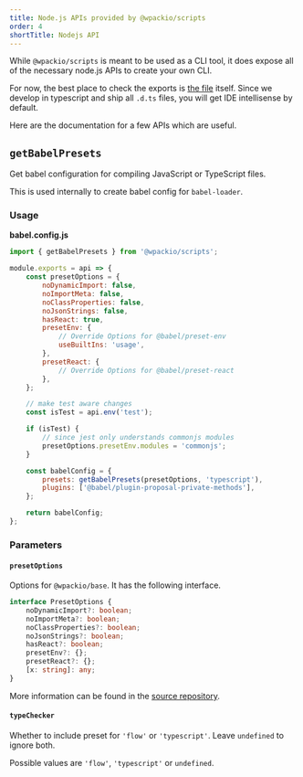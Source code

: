 ```yaml
---
title: Node.js APIs provided by @wpackio/scripts
order: 4
shortTitle: Nodejs API
---
```


While `@wpackio/scripts` is meant to be used as a CLI tool, it does expose all
of the necessary node.js APIs to create your own CLI.

For now, the best place to check the exports is [the file](https://github.com/swashata/wp-webpack-script/blob/master/packages/scripts/src/index.ts) itself. Since we
develop in typescript and ship all `.d.ts` files, you will get IDE intellisense
by default.

Here are the documentation for a few APIs which are useful.

## `getBabelPresets`

Get babel configuration for compiling JavaScript or TypeScript files.

This is used internally to create babel config for `babel-loader`.

### Usage

**babel.config.js**

```js
import { getBabelPresets } from '@wpackio/scripts';

module.exports = api => {
	const presetOptions = {
		noDynamicImport: false,
		noImportMeta: false,
		noClassProperties: false,
		noJsonStrings: false,
		hasReact: true,
		presetEnv: {
			// Override Options for @babel/preset-env
			useBuiltIns: 'usage',
		},
		presetReact: {
			// Override Options for @babel/preset-react
		},
	};

	// make test aware changes
	const isTest = api.env('test');

	if (isTest) {
		// since jest only understands commonjs modules
		presetOptions.presetEnv.modules = 'commonjs';
	}

	const babelConfig = {
		presets: getBabelPresets(presetOptions, 'typescript'),
		plugins: ['@babel/plugin-proposal-private-methods'],
	};

	return babelConfig;
};
```

### Parameters

#### `presetOptions`

Options for `@wpackio/base`. It has the following interface.

```ts
interface PresetOptions {
	noDynamicImport?: boolean;
	noImportMeta?: boolean;
	noClassProperties?: boolean;
	noJsonStrings?: boolean;
	hasReact?: boolean;
	presetEnv?: {};
	presetReact?: {};
	[x: string]: any;
}
```

More information can be found in the [source repository](https://github.com/swashata/wp-webpack-script/tree/master/packages/babel-preset-base).

#### `typeChecker`

Whether to include preset for `'flow'` or `'typescript'`. Leave `undefined` to ignore both.

Possible values are `'flow'`, `'typescript'` or `undefined`.
